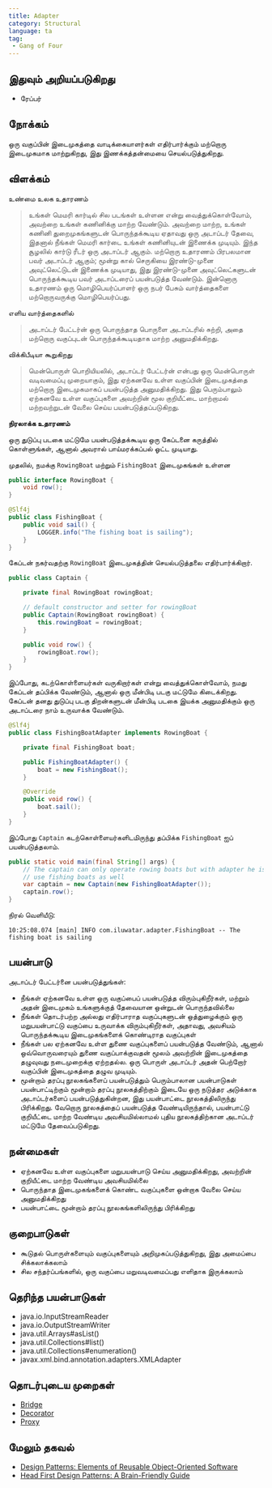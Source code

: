 ```yaml
---
title: Adapter
category: Structural
language: ta
tag:
 - Gang of Four
---
```


## இதுவும் அறியப்படுகிறது

* ரேப்பர்

## நோக்கம்

ஒரு வகுப்பின் இடைமுகத்தை வாடிக்கையாளர்கள் எதிர்பார்க்கும் மற்றொரு இடைமுகமாக மாற்றுகிறது, இது இணக்கத்தன்மையை செயல்படுத்துகிறது.

## விளக்கம்

உண்மை உலக உதாரணம்

> உங்கள் மெமரி கார்டில் சில படங்கள் உள்ளன என்று வைத்துக்கொள்வோம், அவற்றை உங்கள் கணினிக்கு மாற்ற வேண்டும். அவற்றை மாற்ற, உங்கள் கணினி துறைமுகங்களுடன் பொருந்தக்கூடிய ஏதாவது ஒரு அடாப்டர் தேவை, இதனால் நீங்கள் மெமரி கார்டை உங்கள் கணினியுடன் இணைக்க முடியும். இந்த சூழலில் கார்டு ரீடர் ஒரு அடாப்டர் ஆகும். மற்றொரு உதாரணம் பிரபலமான பவர் அடாப்டர் ஆகும்; மூன்று கால் செருகியை இரண்டு-முனை அவுட்லெட்டுடன் இணைக்க முடியாது, இது இரண்டு-முனை அவுட்லெட்களுடன் பொருந்தக்கூடிய பவர் அடாப்டரைப் பயன்படுத்த வேண்டும். இன்னொரு உதாரணம் ஒரு மொழிபெயர்ப்பாளர் ஒரு நபர் பேசும் வார்த்தைகளை மற்றொருவருக்கு மொழிபெயர்ப்பது.

எளிய வார்த்தைகளில்

> அடாப்டர் பேட்டர்ன் ஒரு பொருந்தாத பொருளை அடாப்டரில் சுற்றி, அதை மற்றொரு வகுப்புடன் பொருந்தக்கூடியதாக மாற்ற அனுமதிக்கிறது.

விக்கிபீடியா கூறுகிறது

> மென்பொருள் பொறியியலில், அடாப்டர் பேட்டர்ன் என்பது ஒரு மென்பொருள் வடிவமைப்பு முறையாகும், இது ஏற்கனவே உள்ள வகுப்பின் இடைமுகத்தை மற்றொரு இடைமுகமாகப் பயன்படுத்த அனுமதிக்கிறது. இது பெரும்பாலும் ஏற்கனவே உள்ள வகுப்புகளை அவற்றின் மூல குறியீட்டை மாற்றாமல் மற்றவற்றுடன் வேலை செய்ய பயன்படுத்தப்படுகிறது.

**நிரலாக்க உதாரணம்**

ஒரு துடுப்பு படகை மட்டுமே பயன்படுத்தக்கூடிய ஒரு கேப்டனை கருத்தில் கொள்ளுங்கள், ஆனால் அவரால் பாய்மரக்கப்பல் ஓட்ட முடியாது.

முதலில், நமக்கு `RowingBoat` மற்றும் `FishingBoat` இடைமுகங்கள் உள்ளன

```java
public interface RowingBoat {
    void row();
}

@Slf4j
public class FishingBoat {
    public void sail() {
        LOGGER.info("The fishing boat is sailing");
    }
}
```

கேப்டன் நகர்வதற்கு `RowingBoat` இடைமுகத்தின் செயல்படுத்தலை எதிர்பார்க்கிறார்.

```java
public class Captain {

    private final RowingBoat rowingBoat;

    // default constructor and setter for rowingBoat
    public Captain(RowingBoat rowingBoat) {
        this.rowingBoat = rowingBoat;
    }

    public void row() {
        rowingBoat.row();
    }
}
```

இப்போது, கடற்கொள்ளையர்கள் வருகிறார்கள் என்று வைத்துக்கொள்வோம், நமது கேப்டன் தப்பிக்க வேண்டும், ஆனால் ஒரு மீன்பிடி படகு மட்டுமே கிடைக்கிறது. கேப்டன் தனது துடுப்பு படகு திறன்களுடன் மீன்பிடி படகை இயக்க அனுமதிக்கும் ஒரு அடாப்டரை நாம் உருவாக்க வேண்டும்.

```java
@Slf4j
public class FishingBoatAdapter implements RowingBoat {

    private final FishingBoat boat;

    public FishingBoatAdapter() {
        boat = new FishingBoat();
    }

    @Override
    public void row() {
        boat.sail();
    }
}
```

இப்போது `Captain` கடற்கொள்ளையர்களிடமிருந்து தப்பிக்க `FishingBoat` ஐப் பயன்படுத்தலாம்.

```java
public static void main(final String[] args) {
    // The captain can only operate rowing boats but with adapter he is able to
    // use fishing boats as well
    var captain = new Captain(new FishingBoatAdapter());
    captain.row();
}
```

நிரல் வெளியீடு:

```
10:25:08.074 [main] INFO com.iluwatar.adapter.FishingBoat -- The fishing boat is sailing
```

## பயன்பாடு

அடாப்டர் பேட்டர்னை பயன்படுத்துங்கள்:

* நீங்கள் ஏற்கனவே உள்ள ஒரு வகுப்பைப் பயன்படுத்த விரும்புகிறீர்கள், மற்றும் அதன் இடைமுகம் உங்களுக்குத் தேவையான ஒன்றுடன் பொருந்தவில்லை
* நீங்கள் தொடர்பற்ற அல்லது எதிர்பாராத வகுப்புகளுடன் ஒத்துழைக்கும் ஒரு மறுபயன்பாட்டு வகுப்பை உருவாக்க விரும்புகிறீர்கள், அதாவது, அவசியம் பொருந்தக்கூடிய இடைமுகங்களைக் கொண்டிராத வகுப்புகள்
* நீங்கள் பல ஏற்கனவே உள்ள துணை வகுப்புகளைப் பயன்படுத்த வேண்டும், ஆனால் ஒவ்வொருவரையும் துணை வகுப்பாக்குவதன் மூலம் அவற்றின் இடைமுகத்தை தழுவுவது நடைமுறைக்கு ஏற்றதல்ல. ஒரு பொருள் அடாப்டர் அதன் பெற்றோர் வகுப்பின் இடைமுகத்தை தழுவ முடியும்.
* மூன்றாம் தரப்பு நூலகங்களைப் பயன்படுத்தும் பெரும்பாலான பயன்பாடுகள் பயன்பாட்டிற்கும் மூன்றாம் தரப்பு நூலகத்திற்கும் இடையே ஒரு நடுத்தர அடுக்காக அடாப்டர்களைப் பயன்படுத்துகின்றன, இது பயன்பாட்டை நூலகத்திலிருந்து பிரிக்கிறது. வேறொரு நூலகத்தைப் பயன்படுத்த வேண்டியிருந்தால், பயன்பாட்டு குறியீட்டை மாற்ற வேண்டிய அவசியமில்லாமல் புதிய நூலகத்திற்கான அடாப்டர் மட்டுமே தேவைப்படுகிறது.

## நன்மைகள்

* ஏற்கனவே உள்ள வகுப்புகளை மறுபயன்பாடு செய்ய அனுமதிக்கிறது, அவற்றின் குறியீட்டை மாற்ற வேண்டிய அவசியமில்லை
* பொருந்தாத இடைமுகங்களைக் கொண்ட வகுப்புகளை ஒன்றாக வேலை செய்ய அனுமதிக்கிறது
* பயன்பாட்டை மூன்றாம் தரப்பு நூலகங்களிலிருந்து பிரிக்கிறது

## குறைபாடுகள்

* கூடுதல் பொருள்களையும் வகுப்புகளையும் அறிமுகப்படுத்துகிறது, இது அமைப்பை சிக்கலாக்கலாம்
* சில சந்தர்ப்பங்களில், ஒரு வகுப்பை மறுவடிவமைப்பது எளிதாக இருக்கலாம்

## தெரிந்த பயன்பாடுகள்

* java.io.InputStreamReader
* java.io.OutputStreamWriter
* java.util.Arrays#asList()
* java.util.Collections#list()
* java.util.Collections#enumeration()
* javax.xml.bind.annotation.adapters.XMLAdapter

## தொடர்புடைய முறைகள்

* [Bridge](https://java-design-patterns.com/patterns/bridge/)
* [Decorator](https://java-design-patterns.com/patterns/decorator/)
* [Proxy](https://java-design-patterns.com/patterns/proxy/)

## மேலும் தகவல்

* [Design Patterns: Elements of Reusable Object-Oriented Software](https://www.amazon.com/gp/product/0201633612/ref=as_li_tl?ie=UTF8&camp=1789&creative=9325&creativeASIN=0201633612&linkCode=as2&tag=javadesignpat-20&linkId=675d49790ce11db99d90bde47f1aeb59)
* [Head First Design Patterns: A Brain-Friendly Guide](https://www.amazon.com/gp/product/0596007124/ref=as_li_tl?ie=UTF8&camp=1789&creative=9325&creativeASIN=0596007124&linkCode=as2&tag=javadesignpat-20&linkId=6b8b6eea86021af6c8e3cd3fc382cb5b)